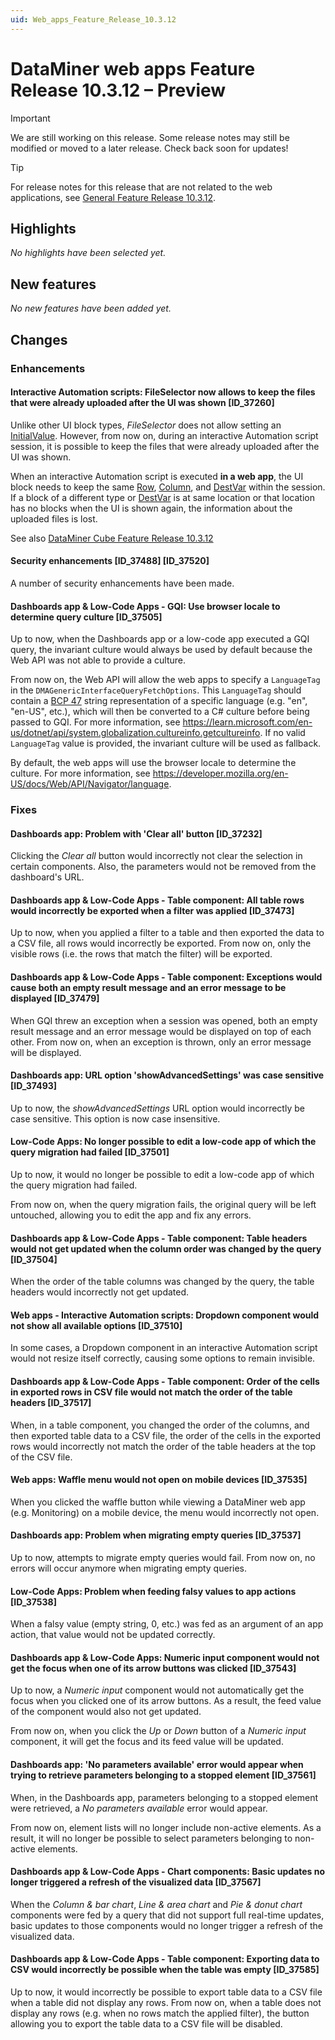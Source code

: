 ```yaml
---
uid: Web_apps_Feature_Release_10.3.12
---
```


# DataMiner web apps Feature Release 10.3.12 – Preview

> [!IMPORTANT]
> We are still working on this release. Some release notes may still be modified or moved to a later release. Check back soon for updates!

> [!TIP]
> For release notes for this release that are not related to the web applications, see [General Feature Release 10.3.12](xref:General_Feature_Release_10.3.12).

## Highlights

*No highlights have been selected yet.*

## New features

*No new features have been added yet.*

## Changes

### Enhancements

#### Interactive Automation scripts: FileSelector now allows to keep the files that were already uploaded after the UI was shown [ID_37260]

<!-- MR 10.3.0 [CU9] - FR 10.3.12 -->

Unlike other UI block types, *FileSelector* does not allow setting an [InitialValue](xref:Skyline.DataMiner.Automation.UIBlockDefinition#Skyline_DataMiner_Automation_UIBlockDefinition_InitialValue). However, from now on, during an interactive Automation script session, it is possible to keep the files that were already uploaded after the UI was shown.

When an interactive Automation script is executed **in a web app**, the UI block needs to keep the same [Row](xref:Skyline.DataMiner.Automation.UIBlockDefinition#Skyline_DataMiner_Automation_UIBlockDefinition_Row), [Column](xref:Skyline.DataMiner.Automation.UIBlockDefinition#Skyline_DataMiner_Automation_UIBlockDefinition_Column), and [DestVar](xref:Skyline.DataMiner.Automation.UIBlockDefinition#Skyline_DataMiner_Automation_UIBlockDefinition_DestVar) within the session. If a block of a different type or [DestVar](xref:Skyline.DataMiner.Automation.UIBlockDefinition#Skyline_DataMiner_Automation_UIBlockDefinition_DestVar) is at same location or that location has no blocks when the UI is shown again, the information about the uploaded files is lost.

See also [DataMiner Cube Feature Release 10.3.12](xref:Cube_Feature_Release_10.3.12#interactive-automation-scripts-fileselector-now-allows-to-keep-the-files-that-were-already-uploaded-after-the-ui-was-shown-id_37260)

#### Security enhancements [ID_37488] [ID_37520]

<!-- RN 37488/37520: MR 10.3.0 [CU9] - FR 10.3.12 -->

A number of security enhancements have been made.

#### Dashboards app & Low-Code Apps - GQI: Use browser locale to determine query culture [ID_37505]

<!-- MR 10.3.0 [CU9] - FR 10.3.12 -->

Up to now, when the Dashboards app or a low-code app executed a GQI query, the invariant culture would always be used by default because the Web API was not able to provide a culture.

From now on, the Web API will allow the web apps to specify a `LanguageTag` in the `DMAGenericInterfaceQueryFetchOptions`. This `LanguageTag` should contain a [BCP 47](https://www.rfc-editor.org/info/bcp47) string representation of a specific language (e.g. "en", "en-US", etc.), which will then be converted to a C# culture before being passed to GQI. For more information, see <https://learn.microsoft.com/en-us/dotnet/api/system.globalization.cultureinfo.getcultureinfo>. If no valid `LanguageTag` value is provided, the invariant culture will be used as fallback.

By default, the web apps will use the browser locale to determine the culture. For more information, see <https://developer.mozilla.org/en-US/docs/Web/API/Navigator/language>.

### Fixes

#### Dashboards app: Problem with 'Clear all' button [ID_37232]

<!-- MR 10.3.0 [CU9] - FR 10.3.12 -->

Clicking the *Clear all* button would incorrectly not clear the selection in certain components. Also, the parameters would not be removed from the dashboard's URL.

#### Dashboards app & Low-Code Apps - Table component: All table rows would incorrectly be exported when a filter was applied [ID_37473]

<!-- MR 10.3.0 [CU9] - FR 10.3.12 -->

Up to now, when you applied a filter to a table and then exported the data to a CSV file, all rows would incorrectly be exported. From now on, only the visible rows (i.e. the rows that match the filter) will be exported.

#### Dashboards app & Low-Code Apps - Table component: Exceptions would cause both an empty result message and an error message to be displayed [ID_37479]

<!-- MR 10.3.0 [CU9] - FR 10.3.12 -->

When GQI threw an exception when a session was opened, both an empty result message and an error message would be displayed on top of each other. From now on, when an exception is thrown, only an error message will be displayed.

#### Dashboards app: URL option 'showAdvancedSettings' was case sensitive [ID_37493]

<!-- MR 10.3.0 [CU9] - FR 10.3.12 -->

Up to now, the *showAdvancedSettings* URL option would incorrectly be case sensitive. This option is now case insensitive.

#### Low-Code Apps: No longer possible to edit a low-code app of which the query migration had failed [ID_37501]

<!-- MR 10.3.0 [CU9] - FR 10.3.12 -->

Up to now, it would no longer be possible to edit a low-code app of which the query migration had failed.

From now on, when the query migration fails, the original query will be left untouched, allowing you to edit the app and fix any errors.

#### Dashboards app & Low-Code Apps - Table component: Table headers would not get updated when the column order was changed by the query [ID_37504]

<!-- MR 10.3.0 [CU9] - FR 10.3.12 -->

When the order of the table columns was changed by the query, the table headers would incorrectly not get updated.

#### Web apps - Interactive Automation scripts: Dropdown component would not show all available options [ID_37510]

<!-- MR 10.3.0 [CU9] - FR 10.3.12 -->

In some cases, a Dropdown component in an interactive Automation script would not resize itself correctly, causing some options to remain invisible.

#### Dashboards app & Low-Code Apps - Table component: Order of the cells in exported rows in CSV file would not match the order of the table headers [ID_37517]

<!-- MR 10.3.0 [CU9] - FR 10.3.12 -->

When, in a table component, you changed the order of the columns, and then exported table data to a CSV file, the order of the cells in the exported rows would incorrectly not match the order of the table headers at the top of the CSV file.

#### Web apps: Waffle menu would not open on mobile devices [ID_37535]

<!-- MR 10.3.0 [CU9] - FR 10.3.12 -->

When you clicked the waffle button while viewing a DataMiner web app (e.g. Monitoring) on a mobile device, the menu would incorrectly not open.

#### Dashboards app: Problem when migrating empty queries [ID_37537]

<!-- MR 10.3.0 [CU9] - FR 10.3.12 -->

Up to now, attempts to migrate empty queries would fail. From now on, no errors will occur anymore when migrating empty queries.

#### Low-Code Apps: Problem when feeding falsy values to app actions [ID_37538]

<!-- MR 10.3.0 [CU9] - FR 10.3.12 -->

When a falsy value (empty string, 0, etc.) was fed as an argument of an app action, that value would not be updated correctly.

#### Dashboards app & Low-Code Apps: Numeric input component would not get the focus when one of its arrow buttons was clicked [ID_37543]

<!-- MR 10.3.0 [CU9] - FR 10.3.12 -->

Up to now, a *Numeric input* component would not automatically get the focus when you clicked one of its arrow buttons. As a result, the feed value of the component would also not get updated.

From now on, when you click the *Up* or *Down* button of a *Numeric input* component, it will get the focus and its feed value will be updated.

#### Dashboards app: 'No parameters available' error would appear when trying to retrieve parameters belonging to a stopped element [ID_37561]

<!-- MR 10.3.0 [CU9] - FR 10.3.12 -->

When, in the Dashboards app, parameters belonging to a stopped element were retrieved, a *No parameters available* error would appear.

From now on, element lists will no longer include non-active elements. As a result, it will no longer be possible to select parameters belonging to non-active elements.

#### Dashboards app & Low-Code Apps - Chart components: Basic updates no longer triggered a refresh of the visualized data [ID_37567]

<!-- MR 10.3.0 [CU9] - FR 10.3.12 -->

When the *Column & bar chart*, *Line & area chart* and *Pie & donut chart* components were fed by a query that did not support full real-time updates, basic updates to those components would no longer trigger a refresh of the visualized data.

#### Dashboards app & Low-Code Apps - Table component: Exporting data to CSV would incorrectly be possible when the table was empty [ID_37585]

<!-- MR 10.3.0 [CU9] - FR 10.3.12 -->

Up to now, it would incorrectly be possible to export table data to a CSV file when a table did not display any rows. From now on, when a table does not display any rows (e.g. when no rows match the applied filter), the button allowing you to export the table data to a CSV file will be disabled.
